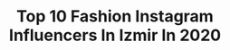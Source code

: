---
title: Top 10 Fashion Instagram Influencers In Izmir In 2020
description: >-
  Find top fashion Instagram influencers in Izmir in 2020. Most popular hashtags: #fashion #summer #instagram #izmir.
platform: Instagram
profiles:
  - username: "hasan.algac"
    fullname: >-
      Hasan Algaç
    location: "Turkey"
    followers: 8066
    engagement: 596
    commentsToLikes: 0.011397
    id: ck6ugx3d45oiq0j71rojzhm35
    verified: false
    hashtags: "#ninja, #shortvideo, #photography, #viralvideo"
  - username: "cappadociaearth"
    fullname: >-
      cappadocia photographer
    location: "Turkey"
    followers: 71619
    engagement: 101
    commentsToLikes: 0.015081
    id: ck6tm4uu576kz0j716hjxxdea
    verified: false
    hashtags: "#summer, #travelbug, #ankara, #lifeofadventure"
  - username: "yoncacalli"
    fullname: >-
      Yonca Calli
    location: "Turkey"
    followers: 21274
    engagement: 854
    commentsToLikes: 0.089152
    id: ck8td7tch29060j78vzjlhh1g
    verified: false
    hashtags: "#pinkdress, #gucci, #fashionbag, #goldbracelet"
  - username: "mervealknnn"
    fullname: >-
      M E R V E  A L K A N 🦋
    location: "Turkey"
    followers: 110443
    engagement: 124
    commentsToLikes: 0.037321
    id: ck6ufwlq2zjz90j71edxy5gel
    verified: false
    hashtags: "#lastmonth, #friday, #september, #style"
  - username: "yusufguneyofficial"
    fullname: >-
      Yusuf Güney
    location: "Turkey"
    followers: 576787
    engagement: 710
    commentsToLikes: 0.020404
    id: ck5q0wwfu85wn0i11ii5kfp7e
    verified: true
    hashtags: "#afferinegeya, #antalya, #fashion, #travelgram"
  - username: "selinablog"
    fullname: >-
      Selin Aydın
    location: "Turkey"
    followers: 93202
    engagement: 292
    commentsToLikes: 0.037835
    id: ck5cf8f0bmgy30i11poftf44f
    verified: false
    hashtags: "#eyeshadow, #hairvideos, #makeuptricks, #makeupvideos"
  - username: "kate.xeeva"
    fullname: >-
      Kate Alexeeva
    location: "Turkey"
    followers: 92922
    engagement: 543
    commentsToLikes: 0.039735
    id: ck5hskkqhwqs90i11zzuejemu
    verified: true
    hashtags: "#saapiobeauty, #staypositive, #pillowchallenge, #turkey"
  - username: "bitutamhatira"
    fullname: >-
      Bitutamhatira
    location: "Turkey"
    followers: 15561
    engagement: 542
    commentsToLikes: 0.059145
    id: ck5znxsrapcs00i14ohhapmh3
    verified: false
    hashtags: "#homelatte, #locfestivals, #igdaily, #alacatiotelleri"
  - username: "zjgulen"
    fullname: >-
      Gülen Arzuman
    location: "Turkey"
    followers: 22157
    engagement: 554
    commentsToLikes: 0.064006
    id: ck5hp1iycqlia0i11bt4xln7y
    verified: false
    hashtags: "#izmir, #muchacha, #cute, #dogslover"
  - username: "41serpil41"
    fullname: >-
      serpil dinç
    location: "Turkey"
    followers: 10376
    engagement: 239
    commentsToLikes: 0.106174
    id: ck9hcdga2kvaq0j78ejsoonva
    verified: false
    hashtags: "#viral, #20likes, #boztepe, #maske"
---